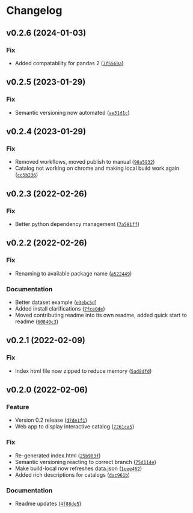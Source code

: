 # Changelog

<!--next-version-placeholder-->

## v0.2.6 (2024-01-03)

### Fix

* Added compatability for pandas 2 ([`7f5569a`](https://github.com/erikmunkby/hela/commit/7f5569a166997906f015d36e287d4140c92d0fe8))

## v0.2.5 (2023-01-29)
### Fix
* Semantic versioning now automated ([`ae31d1c`](https://github.com/erikmunkby/hela/commit/ae31d1c587b63ce1edd8049e61701e114cd872ca))

## v0.2.4 (2023-01-29)
### Fix
* Removed workflows, moved publish to manual ([`98a5932`](https://github.com/erikmunkby/hela/commit/98a5932a710b561f0abd3957779d2e35334e743b))
* Catalog not working on chrome and making local build work again ([`cc5b236`](https://github.com/erikmunkby/hela/commit/cc5b23678b1212cd20d2bfc7d4a1a68fac45181b))

## v0.2.3 (2022-02-26)
### Fix
* Better python dependency management ([`7a581ff`](https://github.com/erikmunkby/hela/commit/7a581ffd2b14295b36bf5b82e536fbd084cee4d7))

## v0.2.2 (2022-02-26)
### Fix
* Renaming to available package name ([`a522449`](https://github.com/erikmunkby/hela/commit/a5224498de7e007ce4a94d8758b2de9a7a1d5804))

### Documentation
* Better dataset example ([`e3ebc5d`](https://github.com/erikmunkby/hela/commit/e3ebc5d89fadb50c2f696c4565342cab1894bb2f))
* Added install clarifications ([`7fce0de`](https://github.com/erikmunkby/hela/commit/7fce0ded5f435a2066ca24b227e30110742a82c7))
* Moved contributing readme into its own readme, added quick start to readme ([`60840c3`](https://github.com/erikmunkby/hela/commit/60840c382542023115c798109ce45abdee001a8f))

## v0.2.1 (2022-02-09)
### Fix
* Index html file now zipped to reduce memory ([`5ad8dfd`](https://github.com/erikmunkby/catalog/commit/5ad8dfdf1ebb36b3761fbef6fe0c69b7912d6063))

## v0.2.0 (2022-02-06)
### Feature
* Version 0.2 release ([`d7de1f1`](https://github.com/erikmunkby/catalog/commit/d7de1f182cb984a1cb9563551998a32d53955647))
* Web app to display interactive catalog ([`7261ca5`](https://github.com/erikmunkby/catalog/commit/7261ca52c8682f81f049aa9fbe5a708a2d9c8b47))

### Fix
* Re-generated index.html ([`25b903f`](https://github.com/erikmunkby/catalog/commit/25b903f86c591e13fab72cb484c4b61e1554eeab))
* Semantic versioning reacting to correct branch ([`75d114e`](https://github.com/erikmunkby/catalog/commit/75d114ef499bf79da5f1ec1e3f9cdbb87ab40169))
* Make build-local now refreshes data.json ([`1eee462`](https://github.com/erikmunkby/catalog/commit/1eee462a022b638a434f89c5685b008eaa61cb9b))
* Added rich descriptions for catalogs ([`dac961b`](https://github.com/erikmunkby/catalog/commit/dac961bac26d6b82a8cff0edb65cda4a791e37a7))

### Documentation
* Readme updates ([`4f88de5`](https://github.com/erikmunkby/catalog/commit/4f88de51c09f6399f12d65e64a4d3fa0e07c9db4))
